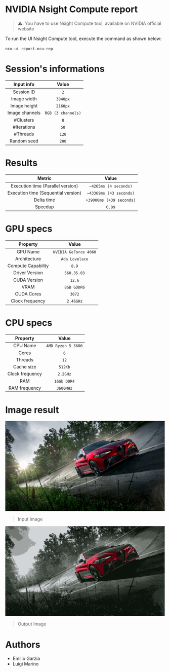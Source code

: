 # NVIDIA Nsight Compute report

> ⚠️: You have to use Nsight Compute tool, available on NVIDIA official website

To run the UI Nsight Compute tool, execute the command as shown below:

`ncu-ui report.ncu-rep`

# Session's informations

| Input info | Value |
|:-:|:-:|
| Session ID | `2` |
| Image width | `3840px` |
| Image height | `2160px` |
| Image channels | `RGB (3 channels)` |
| #Clusters | `8` |
| #Iterations | `50` |
| #Threads | `128` |
| Random seed | `200` |

# Results

| Metric | Value |
|:-:|:-:|
| Execution time (Parallel version)| `~4265ms (4 seconds)` |
| Execution time (Sequential version)| `~43369ms (43 seconds)` |
| Delta time | `+39000ms (+39 seconds)` |
| Speedup | `0.09` |

# GPU specs

| Property | Value |
|:-:|:-:|
| GPU Name | `NVIDIA GeForce 4060` |
| Architecture | `Ada Lovelace` |
| Compute Capability | `8.9` |
| Driver Version | `560.35.03` |
| CUDA Version | `12.6` |
| VRAM  | `8GB GDDR6` |
| CUDA Cores  | `3072` |
| Clock frequency | `2.46GHz` |

# CPU specs

| Property | Value |
|:-:|:-:|
| CPU Name | `AMD Ryzen 5 3600` |
| Cores | `6` |
| Threads | `12` |
| Cache size | `512Kb` |
| Clock frequency | `2.2GHz` |
| RAM | `16Gb DDR4` |
| RAM frequency | `3600MHz` |

# Image result

![input](./input_image.jpg)

> Input Image

![output](output_image.jpg)

> Output Image

# Authors

* Emilio Garzia
* Luigi Marino